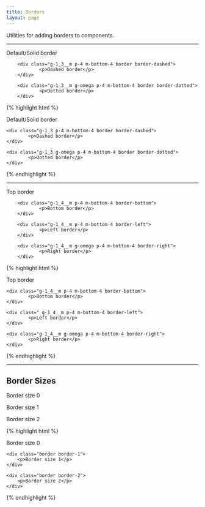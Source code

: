 ```yaml
---
title: Borders
layout: page
---
```


<p class="t-4">Utilities for adding borders to components.</p>

<hr />

<div class="container-m">
		<div class="g-1_3__m p-4 m-bottom-4 border">
				<p>Default/Solid border</p>
		</div>

		<div class="g-1_3__m p-4 m-bottom-4 border border-dashed">
				<p>Dashed border</p>
		</div>

		<div class="g-1_3__m g-omega p-4 m-bottom-4 border border-dotted">
				<p>Dotted border</p>
		</div>
</div>

{% highlight html %}
	<div class="g-1_3 p-4 m-bottom-4 border">
			<p>Default/Solid border</p>
	</div>

	<div class="g-1_3 p-4 m-bottom-4 border border-dashed">
			<p>Dashed border</p>
	</div>

	<div class="g-1_3 g-omega p-4 m-bottom-4 border border-dotted">
			<p>Dotted border</p>
	</div>
{% endhighlight %}

<hr />

<div class="container-m">
		<div class="g-1_4__m p-4 m-bottom-4 border-top">
				<p>Top border</p>
		</div>

		<div class="g-1_4__m p-4 m-bottom-4 border-bottom">
				<p>Bottom border</p>
		</div>

		<div class="g-1_4__m p-4 m-bottom-4 border-left">
				<p>Left border</p>
		</div>

		<div class="g-1_4__m g-omega p-4 m-bottom-4 border-right">
				<p>Right border</p>
		</div>
</div>

{% highlight html %}
	<div class="g-1_4__m p-4 m-bottom-4 border-top">
			<p>Top border</p>
	</div>

	<div class="g-1_4__m p-4 m-bottom-4 border-bottom">
			<p>Bottom border</p>
	</div>

	<div class=" g-1_4__m p-4 m-bottom-4 border-left">
			<p>Left border</p>
	</div>

	<div class="g-1_4__m g-omega p-4 m-bottom-4 border-right">
			<p>Right border</p>
	</div>
{% endhighlight %}

<hr />

<h2 class="m-bottom-4">Border Sizes</h2>

<div class="container-m">
	<div class="g-1_3__m p-4 m-bottom-4 bg-c-g100 border border-0">
		<p>Border size 0</p>
	</div>
	<div class="g-1_3__m p-4 m-bottom-4 bg-c-g100 border border-1">
		<p>Border size 1</p>
	</div>
	<div class="g-1_3__m g-omega p-4 m-bottom-4 bg-c-g100 border border-2">
		<p>Border size 2</p>
	</div>
</div>

{% highlight html %}
	<div class="border border-0">
		<p>Border size 0</p>
	</div>

	<div class="border border-1">
		<p>Border size 1</p>
	</div>

	<div class="border border-2">
		<p>Border size 2</p>
	</div>
{% endhighlight %}

<!-- Border Radius Section
<hr />

<h2 class="m-bottom-4">Border Radius</h2>

<p class="t-4 m-bottom">You can specify each corner individually by using any <code>--x-y</code> combination, or <code>--top|bottom|left|right</code> respectively. All corners are specified by default.</p>

<div class="p-4 border u-border-radius m-bottom">
		<p>Border radius</p>
</div>
<div class="container-full-width">
	<div class="g-1_4__m p-4 border u-border-radius--top-left m-bottom">
		<p>Border radius <br /><strong>top left only</strong></p>
	</div>
	<div class="g-1_4__m p-4 border u-border-radius--top-right m-bottom">
		<p>Border radius <br /><strong>top right only</strong></p>
	</div>
	<div class="g-1_4__m p-4 border u-border-radius--bottom-right m-bottom">
		<p>Border radius <br /><strong>bottom right only</strong></p>
	</div>
		<div class="g-1_4__m p-4 border u-border-radius--bottom-left m-bottom">
		<p>Border radius <br /><strong>bottom left only</strong></p>
	</div>
</div>
<div class="container-full-width">
	<div class="g-1_4__m p-4 border u-border-radius--top m-bottom">
		<p>Border radius <br /><strong>top only</strong></p>
	</div>
	<div class="g-1_4__m p-4 border u-border-radius--right m-bottom">
		<p>Border radius <br /><strong>right only</strong></p>
	</div>
	<div class="g-1_4__m p-4 border u-border-radius--bottom m-bottom">
		<p>Border radius <br /><strong>bottom only</strong></p>
	</div>
	<div class="g-1_4__m p-4 border u-border-radius--left m-bottom">
		<p>Border radius <br /><strong>left only</strong></p>
	</div>
</div>

{% highlight html %}
	<div class="p-4 border u-border-radius">
		<p>Border radius</p>
	</div>

	<div class="p-4 border u-border-radius--top-left">
		<p>Border radius top left</p>
	</div>

	<div class="p-4 border u-border-radius--top-right">
		<p>Border radius top right</p>
	</div>

	<div class="p-4 border u-border-radius--bottom-right">
		<p>Border radius bottom right</p>
	</div>

	<div class="p-4 border u-border-radius--bottom-left">
		<p>Border radius bottom left</p>
	</div>

	<div class="p-4 border u-border-radius--top">
		<p>Border radius top </p>
	</div>

	<div class="p-4 border u-border-radius--right">
		<p>Border radius right</p>
	</div>

	<div class="p-4 border u-border-radius--bottom">
		<p>Border radius bottom </p>
	</div>

	<div class="p-4 border u-border-radius--left">
		<p>Border radius left</p>
	</div>
{% endhighlight %}
-->
